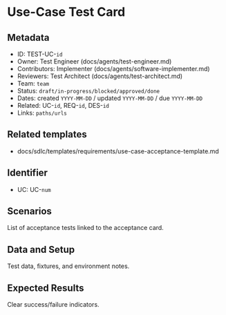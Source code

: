 # Use-Case Test Card

## Metadata

- ID: TEST-UC-`id`
- Owner: Test Engineer (docs/agents/test-engineer.md)
- Contributors: Implementer (docs/agents/software-implementer.md)
- Reviewers: Test Architect (docs/agents/test-architect.md)
- Team: `team`
- Status: `draft/in-progress/blocked/approved/done`
- Dates: created `YYYY-MM-DD` / updated `YYYY-MM-DD` / due `YYYY-MM-DD`
- Related: UC-`id`, REQ-`id`, DES-`id`
- Links: `paths/urls`

## Related templates

- docs/sdlc/templates/requirements/use-case-acceptance-template.md

## Identifier

- UC: UC-`num`

## Scenarios

List of acceptance tests linked to the acceptance card.

## Data and Setup

Test data, fixtures, and environment notes.

## Expected Results

Clear success/failure indicators.
